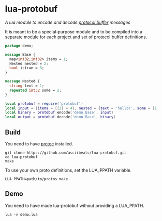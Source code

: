 # lua-protobuf
*A lua module to encode and decode [protocol buffer](https://developers.google.com/protocol-buffers/) messages*

It is meant to be a special-purpose module and to be compiled into a separate module for each project and set of protocol buffer definitions.

```protobuf
package demo;

message Base {
  map<int32,int32> items = 1;
  Nested nested = 2;
  bool istrue = 3;
}

message Nested {
  string text = 1;
  repeated int32 some = 2;
}
```
```lua
local protobuf = require('protobuf')
local input = {items = {[2] = 4}, nested = {text = 'hello!', some = {1, 2, 3}}, istrue = false}
local binary = protobuf.encode('demo.Base', input)
local output = protobuf.decode('demo.Base', binary)
```

## Build
You need to have [protoc](https://github.com/protocolbuffers/protobuf/releases) installed.
```
git clone https://github.com/asciibeats/lua-protobuf.git
cd lua-protobuf
make
```
To use your own proto definitions, set the LUA\_PPATH variable.
```
LUA_PPATH=path/to/protos make
```

## Demo
You need to have made lua-protobuf without providing a LUA_PPATH.
```
lua -v demo.lua
```
